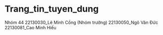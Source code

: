 # Trang_tin_tuyen_dung
Nhóm 44
22130030_Lê Minh Cồng (Nhóm trưởng)
22130050_Ngô Văn Đức
22130081_Cao Minh Hiếu

